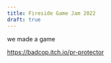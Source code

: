 ```yaml
---
title: Fireside Game Jam 2022
draft: true
---
```


we made a game

https://badcop.itch.io/pr-protector
